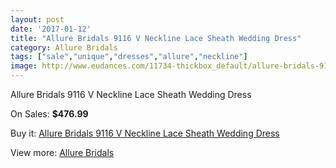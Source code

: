 ```yaml
---
layout: post
date: '2017-01-12'
title: "Allure Bridals 9116 V Neckline Lace Sheath Wedding Dress"
category: Allure Bridals
tags: ["sale","unique","dresses","allure","neckline"]
image: http://www.eudances.com/11734-thickbox_default/allure-bridals-9116-v-neckline-lace-sheath-wedding-dress.jpg
---
```

Allure Bridals 9116 V Neckline Lace Sheath Wedding Dress

On Sales: **$476.99**
<a href="https://www.eudances.com/en/allure-bridals/3700-allure-bridals-9116-v-neckline-lace-sheath-wedding-dress.html"><amp-img layout="responsive" width="600" height="600" src="//www.eudances.com/11734-thickbox_default/allure-bridals-9116-v-neckline-lace-sheath-wedding-dress.jpg" alt="Allure Bridals 9116 V Neckline Lace Sheath Wedding Dress 0" /></a>
<a href="https://www.eudances.com/en/allure-bridals/3700-allure-bridals-9116-v-neckline-lace-sheath-wedding-dress.html"><amp-img layout="responsive" width="600" height="600" src="//www.eudances.com/11739-thickbox_default/allure-bridals-9116-v-neckline-lace-sheath-wedding-dress.jpg" alt="Allure Bridals 9116 V Neckline Lace Sheath Wedding Dress 1" /></a>
<a href="https://www.eudances.com/en/allure-bridals/3700-allure-bridals-9116-v-neckline-lace-sheath-wedding-dress.html"><amp-img layout="responsive" width="600" height="600" src="//www.eudances.com/11738-thickbox_default/allure-bridals-9116-v-neckline-lace-sheath-wedding-dress.jpg" alt="Allure Bridals 9116 V Neckline Lace Sheath Wedding Dress 2" /></a>
<a href="https://www.eudances.com/en/allure-bridals/3700-allure-bridals-9116-v-neckline-lace-sheath-wedding-dress.html"><amp-img layout="responsive" width="600" height="600" src="//www.eudances.com/11737-thickbox_default/allure-bridals-9116-v-neckline-lace-sheath-wedding-dress.jpg" alt="Allure Bridals 9116 V Neckline Lace Sheath Wedding Dress 3" /></a>
<a href="https://www.eudances.com/en/allure-bridals/3700-allure-bridals-9116-v-neckline-lace-sheath-wedding-dress.html"><amp-img layout="responsive" width="600" height="600" src="//www.eudances.com/11736-thickbox_default/allure-bridals-9116-v-neckline-lace-sheath-wedding-dress.jpg" alt="Allure Bridals 9116 V Neckline Lace Sheath Wedding Dress 4" /></a>
<a href="https://www.eudances.com/en/allure-bridals/3700-allure-bridals-9116-v-neckline-lace-sheath-wedding-dress.html"><amp-img layout="responsive" width="600" height="600" src="//www.eudances.com/11735-thickbox_default/allure-bridals-9116-v-neckline-lace-sheath-wedding-dress.jpg" alt="Allure Bridals 9116 V Neckline Lace Sheath Wedding Dress 5" /></a>

Buy it: [Allure Bridals 9116 V Neckline Lace Sheath Wedding Dress](https://www.eudances.com/en/allure-bridals/3700-allure-bridals-9116-v-neckline-lace-sheath-wedding-dress.html "Allure Bridals 9116 V Neckline Lace Sheath Wedding Dress")

View more: [Allure Bridals](https://www.eudances.com/en/2-allure-bridals "Allure Bridals")
